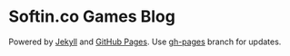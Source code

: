 # Softin.co Games Blog

Powered by [Jekyll](http://jekyllrb.com) and [GitHub Pages](http://pages.github.com). Use [gh-pages](https://github.com/softinco/softinco.github.io/tree/gh-pages) branch for updates.
